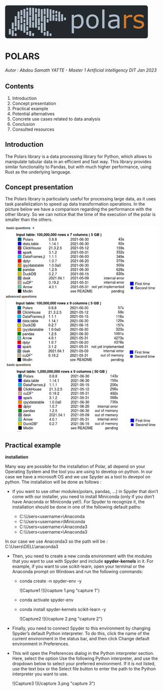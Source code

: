 ![Polars !](/polarsimage.png "Polars")

# POLARS

###### Autor : Abdou Samath YATTE - Master 1 Artificial intelligency DIT Jan 2023


## Contents

1. Introduction
2. Concept presentation
3. Practical example
4. Potential alternatives
5. Concrete use cases related to data analysis
6. Conclusion
7. Consulted resources

## Introduction

The Polars library is a data processing library for Python, which allows to manipulate tabular data in an efficient and fast way. 
This library provides similar functionality to Pandas, but with much higher performance, using Rust as the underlying language.

## Concept presentation

The Polars library is particularly useful for processing large data, as it uses task parallelization to speed up data transformation operations.
In the picture below we have a comparison regarding the performance with the other library. So we can notice that the time of the execution of the polar is smaller than the others.

![Polars !](/polarperformance.png "PolarsPerformance")


## Practical example

**installation**

Many way are possible for the installation of Polar, all depend on your Operating System and the tool you are using to develop on python.
In our case we have a microsoft OS and we use Spyder as a tool to devepol on python. The installation will be done as follows :

* If you want to use other modules(polars, pandas, ...) in Spyder that don’t come with our installer, you need to install Miniconda (only if you don’t have Anaconda or Miniconda yet!). For Spyder to recognize it, the installation should be done in one of the following default paths:

  - C:\Users\<username>\Anaconda
  - C:\Users\<username>\Miniconda
  - C:\Users\<username>\Anaconda3
  - C:\Users\<username>\Anaconda3

In our case we use Anaconda3 so the path will be : C:\Users\DELL\anaconda3

* Then, you need to create a new conda environment with the modules that you want to use with Spyder and include **spyder-kernels** in it. For example, if you want to use scikit-learn, open your terminal or the Anaconda prompt on Windows and run the following commands:

  - conda create -n spyder-env -y
 
    ![Capture1 !](/capture 1.png "capture 1")
    
  - conda activate spyder-env
    
  - conda install spyder-kernels scikit-learn -y

    ![Capture2 !](/capture 2.png "capture 2")
  
* Finally, you need to connect Spyder to this environment by changing Spyder’s default Python interpreter. To do this, click the name of the current environment in the status bar, and then click Change default environment in Preferences.

* This will open the Preferences dialog in the Python interpreter section. Here, select the option Use the following Python interpreter, and use the dropdown below to select your preferred environment. If it is not listed, use the text box or the Select file button to enter the path to the Python interpreter you want to use.

     ![Capture3 !](/capture 3.png "capture 3")

    


